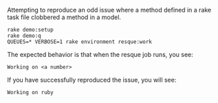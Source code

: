 Attempting to reproduce an odd issue where a method defined in a rake task file
clobbered a method in a model.

```
rake demo:setup
rake demo:q
QUEUES=* VERBOSE=1 rake environment resque:work
```

The expected behavior is that when the resque job runs, you see:

`Working on <a number>`

If you have successfully reproduced the issue, you will see:

`Working on ruby`
